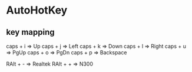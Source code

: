 # AutoHotKey
## key mapping
caps + i => Up
caps + j => Left
caps + k => Down
caps + l => Right
caps + u => PgUp
caps + o => PgDn
caps + p => Backspace

RAlt + - => Realtek
RAlt + + => N300